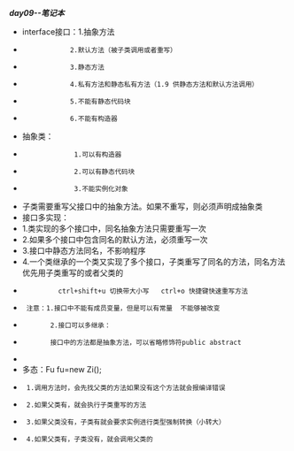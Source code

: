 ***day09--笔记本***
*  interface接口：1.抽象方法
 *                 2.默认方法（被子类调用或者重写）
 *                 3.静态方法
 *                 4.私有方法和静态私有方法（1.9 供静态方法和默认方法调用）
 *                 5.不能有静态代码块
 *                 6.不能有构造器
 *  抽象类：
 *                  1.可以有构造器
 *                  2.可以有静态代码块
 *                  3.不能实例化对象
 * 子类需要重写父接口中的抽象方法。如果不重写，则必须声明成抽象类
 * 接口多实现：
 * 1.类实现的多个接口中，同名抽象方法只需要重写一次
 * 2.如果多个接口中包含同名的默认方法，必须重写一次
 * 3.接口中静态方法同名，不影响程序
 * 4.一个类继承的一个类又实现了多个接口，子类重写了同名的方法，同名方法优先用子类重写的或者父类的
 *              ctrl+shift+u 切换带大小写   ctrl+o 快捷键快速重写方法
 *      注意：1.接口中不能有成员变量，但是可以有常量  不能够被改变
 *            2.接口可以多继承：
 *            接口中的方法都是抽象方法，可以省略修饰符public abstract
 *
* 多态：Fu fu=new Zi();
 *      1.调用方法时，会先找父类的方法如果没有这个方法就会报编译错误
 *      2.如果父类有，就会执行子类重写的方法
 *      3.如果父类没有，子类有就会要求实例进行类型强制转换（小转大）
 *      4.如果父类有，子类没有，就会调用父类的